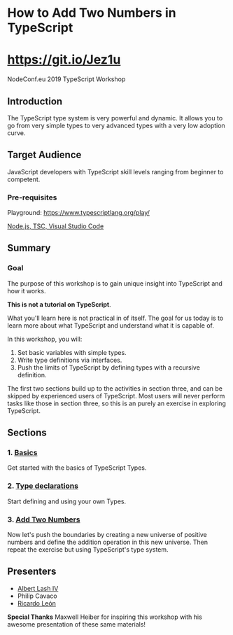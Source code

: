 # How to Add Two Numbers in TypeScript
# https://git.io/Jez1u
NodeConf.eu 2019 TypeScript Workshop

## Introduction
The TypeScript type system is very powerful and dynamic.  It allows you to go from very simple types to very advanced types with a very low adoption curve.

## Target Audience
JavaScript developers with TypeScript skill levels ranging from beginner to competent.


### Pre-requisites
Playground:
https://www.typescriptlang.org/play/

[Node.js, TSC, Visual Studio Code](PREREQUISITES.md)

## Summary
### Goal
The purpose of this workshop is to gain unique insight into TypeScript and how it works.

**This is not a tutorial on TypeScript**.

What you'll learn here is not practical in of itself. The goal for us today is to learn more about what TypeScript and understand what it is capable of.

In this workshop, you will:

1. Set basic variables with simple types.
2. Write type definitions via interfaces.
3. Push the limits of TypeScript by defining types with a recursive definition. 

The first two sections build up to the activities in section three, and can be skipped by experienced users of TypeScript. Most users will never perform tasks like those in section three, so this is an purely an exercise in exploring TypeScript.

## Sections
### 1. [Basics](section-1-primitives)
Get started with the basics of TypeScript Types.

### 2. [Type declarations](section-2-declarations)
Start defining and using your own Types.

### 3. [Add Two Numbers](section-3-adding-two-numbers)
Now let's push the boundaries by creating a new universe of positive numbers and define the addition operation in this new universe.  Then repeat the exercise but using TypeScript's type system.

## Presenters
* [Albert Lash IV](https://github.com/albertlincoln)
* Philip Cavaco
* [Ricardo Le&oacute;n](https://www.linkedin.com/in/rleon)

__Special Thanks__
Maxwell Heiber for inspiring this workshop with his awesome presentation of these same materials!
